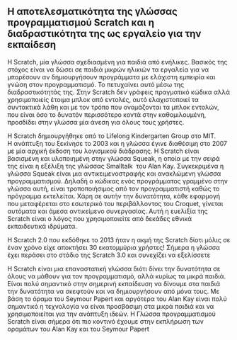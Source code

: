 ## Η αποτελεσματικότητα της γλώσσας προγραμματισμού Scratch και η διαδραστικότητα της ως εργαλείο για την εκπαίδεση


Η Scratch, μία γλώσσα σχεδιασμένη για παιδιά από ενήλικες. Βασικός της στόχος είναι να δώσει σε παιδιά μικρών ηλικιών τα εργαλεία για να μπορέσουν αν δημιουργήσουν προγράμματα με ελάχιστη εμπειρία και γνώση στον προγραμματισμό. Το πετυχαίνει αυτό μέσω της διαδραστικότητάς  της. Στην Scratch  δεν γράφεις πραγματικό κώδικα αλλά χρησιμοποιείς έτοιμα μπλοκ από εντολές, αυτό  ελαχιστοποιεί τα συντακτικά λάθη και με τον τρόπο που ονομάζονται τα μπλοκ εντολών, που είναι όσο το δυνατόν περισσότερο κοντά στην καθομιλουμένη, προσδίδει στην γλώσσα μία άνεση για όλους τους χρήστες.

Η Scratch δημιουργήθηκε από το Lifelong Kindergarten Group στο MIT.
Η ανάπτυξη του ξεκίνησε το 2003 και η γλώσσα έγινε διαθέσιμη στο 2007 με μία αρχική έκδοση του λογισμικού διάδρασης. Η Scratch είναι βασισμένη και υλοποιημένη στην γλώσσα Squeak, η οποία με την σειρά της είναι η εξέλιξη της γλώσσας Smalltalk  του Alan Kay. Συγκεκριμένα η γλώσσα Squeak είναι μια αντικειμενοστραφής και ανακλώμενη γλώσσα προγραμματισμού. Δηλαδή ο κώδικας ενός προγράμματος γραμμένο στην γλώσσα αυτή, είναι τροποποιήσιμος από τον προγραμματιστή καθώς το πρόγραμμα εκτελείται. Χάρη σε αυτήν την δυνατότητα, κάθε εφαρμογή που μεταφέρεται στο εσωτερικό του περιβάλλοντος του Croquet, γίνεται αυτόματα και άμεσα αντικείμενο συνεργασίας. Αυτή η ευελιξία της Scratch είναι ο λόγος που χρησιμοποιείτε από δεκάδες εθνικά εκπαιδευτικά ιδρύματα.

Η Scratch 2.0 που εκδόθηκε το 2013 ήταν η ακμή της Scratch δίοτι μόλις σε έναν χρόνο είχε αποκτήσει 30 εκατομμύρια χρήστες! Σήμερα η γλώσσα έχει περάσει στο στάδιο της Scratch 3.0 και συνεχίζει να εξελίσσετε

Η Scratch είναι μια επαναστατική γλώσσα διότι δίνει την δυνατότητα σε όλους να μάθουν για τον προγραμματισμό, αλλά κυρίως τα μικρά παιδιά. Είναι πολύ σημαντικό στην σημερινή εκπαίδευση να δίνουμε στα παιδιά την δυνατότητα να σκεφτούν και να δημιουργήσουν από μόνα τους. Με βάση το όραμα του Seymour Papert και αργότερα του Alan Kay είναι πολύ σημαντικό η τεχνολογία να είναι προσβάσιμη στα μικρά παιδιά και να χρησιμοποιείται για την ανάπτυξη ιδεών. Η Γλώσσα προγραμματισμού Scratch είναι σήμερα ότι πιο κοντινό έχουμε στην εκπλήρωση των οραμάτων του Alan Kay και του Seymour Papert
